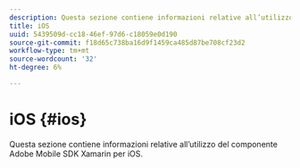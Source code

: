 ```yaml
---
description: Questa sezione contiene informazioni relative all’utilizzo del componente Adobe Mobile SDK Xamarin per iOS.
title: iOS
uuid: 5439509d-cc18-46ef-97d6-c18059e0d190
source-git-commit: f18d65c738ba16d9f1459ca485d87be708cf23d2
workflow-type: tm+mt
source-wordcount: '32'
ht-degree: 6%

---
```



# iOS {#ios}

Questa sezione contiene informazioni relative all’utilizzo del componente Adobe Mobile SDK Xamarin per iOS.

